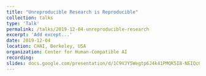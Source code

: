 ```yaml
---
title: "Unreproducible Research is Reproducible"
collection: talks
type: 'Talk'
permalink: /talks/2019-12-04-unreproducible-research
excerpt: 'Add except...'
date: 2019-12-04
location: CHAI, Berkeley, USA
organization: Center for Human-Compatible AI
recording: 
slides: docs.google.com/presentation/d/1C9VJY5Wegtp6J4k41PMQK5I8-NEIQcQxcMWosBXHpeE/edit?usp=sharing
---
```

